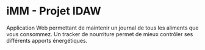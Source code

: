 # iMM - Projet IDAW

Application Web permettant de maintenir un journal de tous les aliments que vous consommez. Un tracker de nourriture permet de mieux contrôler ses différents apports énergétiques.
